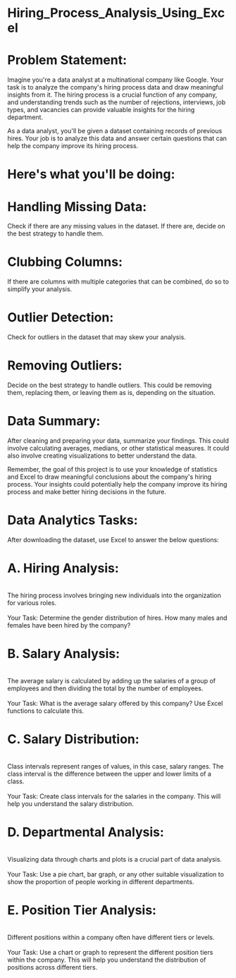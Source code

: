 # Hiring_Process_Analysis_Using_Excel

# Problem Statement:
Imagine you're a data analyst at a multinational company like Google. Your task is to analyze the company's hiring process data and draw meaningful insights from it. The hiring process is a crucial function of any company, and understanding trends such as the number of rejections, interviews, job types, and vacancies can provide valuable insights for the hiring department.

As a data analyst, you'll be given a dataset containing records of previous hires. Your job is to analyze this data and answer certain questions that can help the company improve its hiring process.

# Here's what you'll be doing:
# Handling Missing Data: 
Check if there are any missing values in the dataset. If there are, decide on the best strategy to handle them.
# Clubbing Columns: 
If there are columns with multiple categories that can be combined, do so to simplify your analysis.
# Outlier Detection: 
Check for outliers in the dataset that may skew your analysis.
# Removing Outliers: 
Decide on the best strategy to handle outliers. This could be removing them, replacing them, or leaving them as is, depending on the situation.
# Data Summary: 
After cleaning and preparing your data, summarize your findings. This could involve calculating averages, medians, or other statistical measures. It could also involve creating visualizations to better understand the data.

Remember, the goal of this project is to use your knowledge of statistics and Excel to draw meaningful conclusions about the company's hiring process. Your insights could potentially help the company improve its hiring process and make better hiring decisions in the future.

# Data Analytics Tasks:
After downloading the dataset, use Excel to answer the below questions:

# A. Hiring Analysis: 
<br>The hiring process involves bringing new individuals into the organization for various roles.<br>
<br>Your Task: Determine the gender distribution of hires. How many males and females have been hired by the company?<br>

# B. Salary Analysis: 
<br>The average salary is calculated by adding up the salaries of a group of employees and then dividing the total by the number of employees.<br>
<br>Your Task: What is the average salary offered by this company? Use Excel functions to calculate this.<br>

# C. Salary Distribution: 
<br>Class intervals represent ranges of values, in this case, salary ranges. The class interval is the difference between the upper and lower limits of a class.<br>
<br>Your Task: Create class intervals for the salaries in the company. This will help you understand the salary distribution.<br>

# D. Departmental Analysis: 
<br>Visualizing data through charts and plots is a crucial part of data analysis.<br>
<br>Your Task: Use a pie chart, bar graph, or any other suitable visualization to show the proportion of people working in different departments.<br>

# E. Position Tier Analysis: 
<br>Different positions within a company often have different tiers or levels.<br>
<br>Your Task: Use a chart or graph to represent the different position tiers within the company. This will help you understand the distribution of positions across different tiers.<br>
